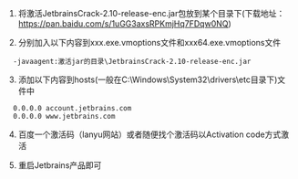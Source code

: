 1. 将激活JetbrainsCrack-2.10-release-enc.jar包放到某个目录下(下载地址：https://pan.baidu.com/s/1uGG3axsRPKmjHq7FDqw0NQ)

2. 分别加入以下内容到xxx.exe.vmoptions文件和xxx64.exe.vmoptions文件

```
  -javaagent:激活jar的目录\JetbrainsCrack-2.10-release-enc.jar
```

3. 添加以下内容到hosts(一般在C:\\Windows\\System32\\drivers\\etc目录下)文件中

```
  0.0.0.0 account.jetbrains.com
  0.0.0.0 www.jetbrains.com
```
4. 百度一个激活码（lanyu网站）或者随便找个激活码以Activation code方式激活

5. 重启Jetbrains产品即可

